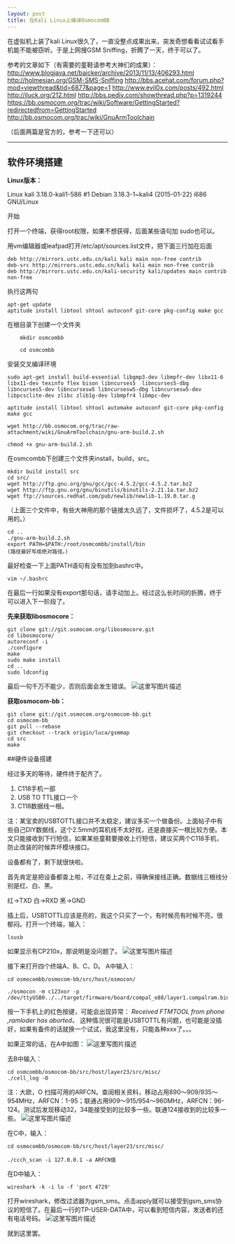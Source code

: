 ```yaml
---
layout: post
title: 在Kali Linux上编译OsmocomBB
---
```



在虚拟机上装了kali Linux很久了，一直没整点成果出来，突发奇想看看试试看手机能不能被窃听。于是上网搜GSM Sniffing，折腾了一天，终于可以了。
<!--more-->
参考的文章如下（有需要的童鞋请参考大神们的成果）：
http://www.blogjava.net/baicker/archive/2013/11/13/406293.html
http://holmesian.org/GSM-SMS-Sniffing
http://bbs.acehat.com/forum.php?mod=viewthread&tid=6877&page=1
http://www.evil0x.com/posts/492.html
http://iluck.org/212.html
http://bbs.pediy.com/showthread.php?p=1319244
https://bb.osmocom.org/trac/wiki/Software/GettingStarted?redirectedfrom=GettingStarted
http://bb.osmocom.org/trac/wiki/GnuArmToolchain

（后面两篇是官方的，参考一下还可以）

-------------------

## 软件环境搭建

**Linux版本：**

Linux kali 3.18.0-kali1-586 #1 Debian 3.18.3-1~kali4 (2015-01-22) i686 GNU/Linux

开始

打开一个终端，获得root权限，如果不想获得，后面某些语句加 sudo也可以。

用vm编辑器或leafpad打开/etc/apt/sources.list文件，把下面三行加在后面

```
deb http://mirrors.ustc.edu.cn/kali kali main non-free contrib
deb-src http://mirrors.ustc.edu.cn/kali kali main non-free contrib
deb http://mirrors.ustc.edu.cn/kali-security kali/updates main contrib non-free
```

执行这两句

```
apt-get update
aptitude install libtool shtool autoconf git-core pkg-config make gcc
```

在根目录下创建一个文件夹

```
    mkdir osmcombb

    cd osmcombb
```

安装交叉编译环境

```
sudo apt-get install build-essential libgmp3-dev libmpfr-dev libx11-6 libx11-dev texinfo flex bison libncurses5  libncurses5-dbg libncurses5-dev libncursesw5 libncursesw5-dbg libncursesw5-dev libpcsclite-dev zlibc zlib1g-dev libmpfr4 libmpc-dev
```

```
aptitude install libtool shtool automake autoconf git-core pkg-config make gcc
```

```
wget http://bb.osmocom.org/trac/raw-attachment/wiki/GnuArmToolchain/gnu-arm-build.2.sh

chmod +x gnu-arm-build.2.sh
```

在osmcombb下创建三个文件夹install，build，src。

```
mkdir build install src
cd src/
wget http://ftp.gnu.org/gnu/gcc/gcc-4.5.2/gcc-4.5.2.tar.bz2
wget http://ftp.gnu.org/gnu/binutils/binutils-2.21.1a.tar.bz2
wget ftp://sources.redhat.com/pub/newlib/newlib-1.19.0.tar.g
```

（上面三个文件中，有些大神用的那个链接太久远了，文件损坏了，4.5.2是可以用的。）

```
cd ..
./gnu-arm-build.2.sh
export PATH=$PATH:/root/osmcombb/install/bin
(路径最好写成绝对路径。)
```

最好检查一下上面PATH语句有没有加到bashrc中。

```
vim ~/.bashrc
```

在最后一行如果没有export那句话，请手动加上。经过这么长时间的折腾，终于可以进入下一阶段了。

**先来获取libosmocore：**

```
git clone git://git.osmocom.org/libosmocore.git
cd libosmocore/
autoreconf -i
./configure
make
sudo make install
cd ..
sudo ldconfig
```

最后一句千万不能少，否则后面会发生错误。
![这里写图片描述](/images/kali1.jpg)

**获取osmocom-bb：**

```
git clone git://git.osmocom.org/osmocom-bb.git
cd osmocom-bb
git pull --rebase
git checkout --track origin/luca/gsmmap
cd src
make
```

##硬件设备搭建

经过多天的等待，硬件终于配齐了。

1. C118手机一部
2. USB TO TTL接口一个
3. C118数据线一根。

注：某宝卖的USBTOTTL接口并不太稳定，建议多买一个做备份。上面帖子中有些自己DIY数据线，这个2.5mm的耳机线不太好找，还是直接买一根比较方便。本文只能接收到下行短信，如果某些童鞋要接收上行短信，建议买两个C118手机，防止改装的时候弄坏模块接口。

设备都有了，剩下就很快啦。

首先肯定是把设备都查上啦，不过在查上之前，得确保接线正确。数据线三根线分别是红、白、黑。

红->TXD
白->RXD
黑->GND

插上后，USBTOTTL应该是亮的，我这个只买了一个，有时候亮有时候不亮，很郁闷。打开一个终端，输入：

```
lsusb
```

如果显示有CP210x，那说明是没问题了。
![这里写图片描述](/images/kali2.jpg)

接下来打开四个终端A、B、C、D。
A中输入：

```
cd osmocombb/osmocom-bb/src/host/osmocon/

./osmocon -m c123xor -p /dev/ttyUSB0../../target/firmware/board/compal_e88/layer1.compalram.bin
```

按一下手机上的红色按键，可能会出现异常：
*Received FTMTOOL from phone ,ramloder has aborted。*
这种情况很可能是USBTOTTL有问题，也可能是没插好，如果有备件的话就换一个试试，我这里没有，只能各种xxx了。。。

如果正常的话，在A中如图：
![这里写图片描述](/images/kali3.jpg)

去B中输入：

```
cd osmcombb/osmocom-bb/src/host/layer23/src/misc/
./cell_log -O
```

注：大欧，O
扫描可用的ARFCN。查阅相关资料，移动占用890～909/935～954MHz，ARFCN：1-95；联通占用909～915/954～960MHz，ARFCN：96-124。测试后发现移动32，34能接受到的比较多一些。联通124接收到的比较多一些。
![这里写图片描述](/images/kali4.jpg)

在C中，输入：

```
cd osmocombb/osmocom-bb/src/host/layer23/src/misc/

./ccch_scan -i 127.0.0.1 -a ARFCN值
```

在D中输入：

```
wireshark -k -i lo -f 'port 4729'
```

打开wireshark，修改过滤器为gsm_sms。点击apply就可以接受到gsm_sms协议的短信了。在最后一行的TP-USER-DATA中，可以看到短信内容，发送者的还有电话号码。
![这里写图片描述](/images/kali5.jpg)

就到这里罢。
